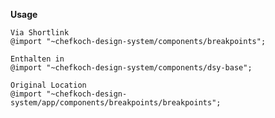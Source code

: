__Usage__  
    
    Via Shortlink
    @import "~chefkoch-design-system/components/breakpoints";
      
    Enthalten in  
    @import "~chefkoch-design-system/components/dsy-base";
    
    Original Location
    @import "~chefkoch-design-system/app/components/breakpoints/breakpoints";
    